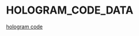 # HOLOGRAM_CODE_DATA

[hologram code](https://www.mediafire.com/file/n3hfgdcbn78thqq/CODE+HOLOGRAM+DATA.zip/file)
